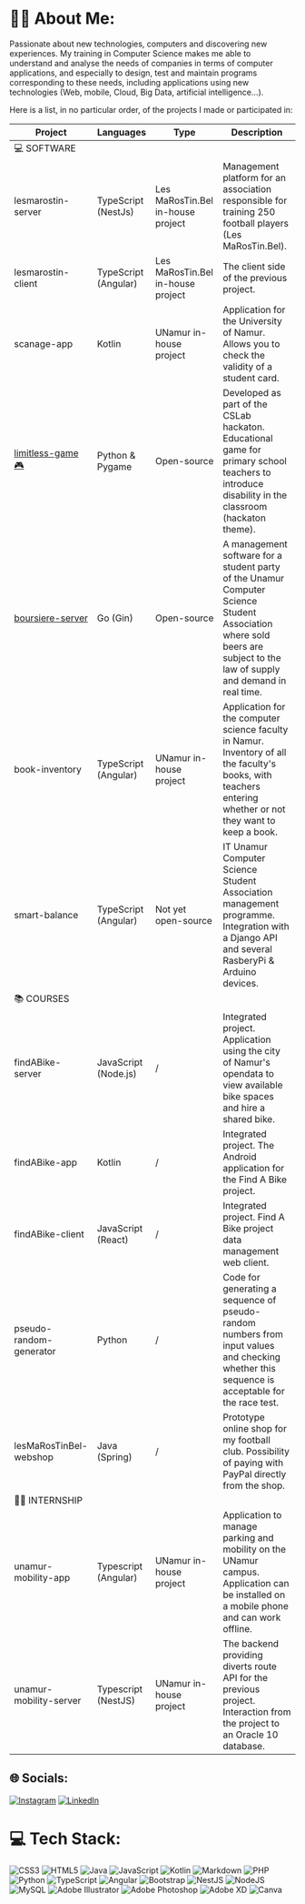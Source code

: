 # 🧑‍🦱 About Me:
Passionate about new technologies, computers and discovering new experiences. My training in Computer Science makes me able to understand and analyse the needs of companies in terms of computer applications, and especially to design, test and maintain programs corresponding to these needs, including applications using new technologies (Web, mobile, Cloud, Big Data, artificial intelligence...).

Here is a list, in no particular order, of the projects I made or participated in:

| Project	 | Languages  | Type | Description | 
|---|---|---| ---|
| 💻 SOFTWARE	| 
| lesmarostin-server | TypeScript (NestJs) | Les MaRosTin.Bel in-house project | Management platform for an association responsible for training 250 football players (Les MaRosTin.Bel). |
| lesmarostin-client | TypeScript (Angular) | Les MaRosTin.Bel in-house project | The client side of the previous project. |
| scanage-app | Kotlin | UNamur in-house project | Application for the University of Namur. Allows you to check the validity of a student card. |
| [limitless-game 🎮](https://github.com/Slebatman/Limitless-land) | Python & Pygame | Open-source | Developed as part of the CSLab hackaton. Educational game for primary school teachers to introduce disability in the classroom (hackaton theme). |
| [boursiere-server](https://github.com/e-kot-unamur/boursiere-server) | Go (Gin) | Open-source | A management software for a student party of the Unamur Computer Science Student Association where sold beers are subject to the law of supply and demand in real time.| 
| book-inventory | TypeScript (Angular) | UNamur in-house project | Application for the computer science faculty in Namur. Inventory of all the faculty's books, with teachers entering whether or not they want to keep a book. |
| smart-balance | TypeScript (Angular) | Not yet open-source | IT Unamur Computer Science Student Association management programme. Integration with a Django API and several RasberyPi & Arduino devices. |
| 📚 COURSES	| | |
| findABike-server | JavaScript (Node.js) | / | Integrated project. Application using the city of Namur's opendata to view available bike spaces and hire a shared bike. |
| findABike-app | Kotlin | / | Integrated project. The Android application for the Find A Bike project. |
| findABike-client | JavaScript (React) | / |  Integrated project. Find A Bike project data management web client. |
| pseudo-random-generator | Python | / | Code for generating a sequence of pseudo-random numbers from input values and checking whether this sequence is acceptable for the race test. |
| lesMaRosTinBel-webshop | Java (Spring) | / | Prototype online shop for my football club. Possibility of paying with PayPal directly from the shop. |
| 👨‍💼 INTERNSHIP | | |
| unamur-mobility-app | Typescript (Angular) | UNamur in-house project | Application to manage parking and mobility on the UNamur campus. Application can be installed on a mobile phone and can work offline. |
| unamur-mobility-server | Typescript (NestJS) | UNamur in-house project | The backend providing diverts route API for the previous project. Interaction from the project to an Oracle 10 database. |


## 🌐 Socials:
[![Instagram](https://img.shields.io/badge/Instagram-%23E4405F.svg?logo=Instagram&logoColor=white)](https://instagram.com/antoine_papy_baetsle) [![LinkedIn](https://img.shields.io/badge/LinkedIn-%230077B5.svg?logo=linkedin&logoColor=white)](https://linkedin.com/in/antoinebaetsle) 

# 💻 Tech Stack:
![CSS3](https://img.shields.io/badge/css3-%231572B6.svg?style=for-the-badge&logo=css3&logoColor=white) ![HTML5](https://img.shields.io/badge/html5-%23E34F26.svg?style=for-the-badge&logo=html5&logoColor=white) ![Java](https://img.shields.io/badge/java-%23ED8B00.svg?style=for-the-badge&logo=java&logoColor=white) ![JavaScript](https://img.shields.io/badge/javascript-%23323330.svg?style=for-the-badge&logo=javascript&logoColor=%23F7DF1E) ![Kotlin](https://img.shields.io/badge/kotlin-%230095D5.svg?style=for-the-badge&logo=kotlin&logoColor=white) ![Markdown](https://img.shields.io/badge/markdown-%23000000.svg?style=for-the-badge&logo=markdown&logoColor=white) ![PHP](https://img.shields.io/badge/php-%23777BB4.svg?style=for-the-badge&logo=php&logoColor=white) ![Python](https://img.shields.io/badge/python-3670A0?style=for-the-badge&logo=python&logoColor=ffdd54) ![TypeScript](https://img.shields.io/badge/typescript-%23007ACC.svg?style=for-the-badge&logo=typescript&logoColor=white) ![Angular](https://img.shields.io/badge/angular-%23DD0031.svg?style=for-the-badge&logo=angular&logoColor=white) ![Bootstrap](https://img.shields.io/badge/bootstrap-%23563D7C.svg?style=for-the-badge&logo=bootstrap&logoColor=white) ![NestJS](https://img.shields.io/badge/nestjs-%23E0234E.svg?style=for-the-badge&logo=nestjs&logoColor=white) ![NodeJS](https://img.shields.io/badge/node.js-6DA55F?style=for-the-badge&logo=node.js&logoColor=white) ![MySQL](https://img.shields.io/badge/mysql-%2300f.svg?style=for-the-badge&logo=mysql&logoColor=white) ![Adobe Illustrator](https://img.shields.io/badge/adobeillustrator-%23FF9A00.svg?style=for-the-badge&logo=adobeillustrator&logoColor=white) ![Adobe Photoshop](https://img.shields.io/badge/adobephotoshop-%2331A8FF.svg?style=for-the-badge&logo=adobephotoshop&logoColor=white) ![Adobe XD](https://img.shields.io/badge/Adobe%20XD-470137?style=for-the-badge&logo=Adobe%20XD&logoColor=#FF61F6) ![Canva](https://img.shields.io/badge/Canva-%2300C4CC.svg?style=for-the-badge&logo=Canva&logoColor=white)
